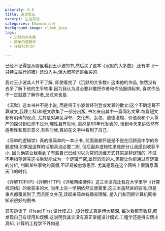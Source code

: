 ```yaml
---
priority: 0.6
title: 速读笔记
excerpt: 生活杂谈
categories: [Summarise]
background-image: climb.jpeg
tags:
  - 沉默的大多数
  - 简单的逻辑学
  - 详解TCP/IP

---
```


已经不记得是从哪里看到王小波的书,然后买了这本《沉默的大多数》,还有本《一只特立独行的猪》还没入手,但大概率还是会买的.

我对王小波其人并不了解, 即使看完了《沉默的大多数》这本他的作品, 依然没有去多了解下他的生平轶事.因为我认为没必要非要把作者和作品捆绑起来, 喜欢作品不一定就要了解作者,反过来也是.

《沉默》这本书并不是小说, 而是将王小波曾经刊登或发表的散文(这个不确定算不算散文,我理工科)和短文收集了一部分出版, 书名来自其中一篇同名文章.每篇短文都有明确的观点, 尤其是对异见浮夸、文化热、女权、道德灌输、价值观和个人尊严的探讨到位却不过分,理性且有见地, 虽然是90年代发表的, 但到今天来讲依然有适用性和现实意义,有些时候,真的在文字中看到了自己.

《简单的逻辑学》真的很简单的一本小书, 前面我都怀疑是不是在回顾高中学的命题逻辑.如果是这样的话那真没必要二刷, 但后面非逻辑性思维部分让我感到收获不小, 因为确实让我看到了有些自己已经习以为常的思维方式其实是非逻辑的. 不过不用指望读完这书后就能成为一个逻辑严密,雄辩滔滔的人,但能让你能通过有逻辑的分析, 判断某些事物的真假,不轻易被忽悠愚弄. 尤其是现在这个网络上假消息满天飞的时代.

《详解TCP/IP》《详解HTTP》《详解网络硬件》这三本读完比我在大学里学《计算机网络》的收获来的大, 当年上完一学期依然云里雾里.这三本虽然讲的较浅,但是重点都覆盖到了,而且图文并茂,读起来简单有趣易理解, 是入门和回顾计算机网络知识很好的图书.

其实跳读了《Head First 设计模式》,设计模式真是博大精深, 每次看都有收获,都发现自己有误用和误解.这说明我其实没有真正掌握设计模式.工程学还是得实践出真知, 计算机工程学不外如是.